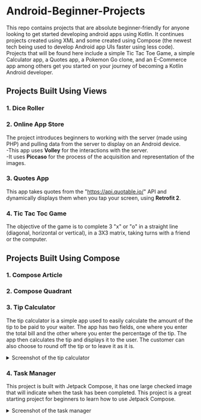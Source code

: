 # Android-Beginner-Projects

This repo contains projects that are absolute beginner-friendly for anyone looking to get started developing android apps using Kotlin. It continues projects created using XML and some created using Compose (the newest tech being used to develop Android app UIs faster using less code).
<br>Projects that will be found here include a simple Tic Tac Toe Game, a simple Calculator app, a Quotes app, a Pokemon Go clone, and an E-Commerce app among others get you started on your journey of becoming a Kotlin Android developer.

## Projects Built Using Views

### 1. Dice Roller

### 2. Online App Store

The project introduces beginners to working with the server (made using PHP) and pulling data from the server to display on an Android device.
<br>-This app uses <b>Volley</b> for the interactions with the server.
<br>-It uses <b>Piccaso</b> for the process of the acquisition and representation of the images.

### 3. Quotes App

This app takes quotes from the "https://api.quotable.io/" API and dynamically displays them when you tap your screen, using <b>Retrofit 2</b>.

### 4. Tic Tac Toc Game

The objective of the game is to complete 3 "x" or "o" in a straight line (diagonal, horizontal or vertical), in a 3X3 matrix, taking turns with a friend or the computer.

## Projects Built Using Compose

### 1. Compose Article

### 2. Compose Quadrant

### 3. Tip Calculator

The tip calculator is a simple app used to easily calculate the amount of the tip to be paid to your waiter. The app has two fields, one where you enter the total bill and the other where you enter the percentage of the tip. The app then calculates the tip and displays it to the user. The customer can also choose to round off the tip or to leave it as it is.  
<details>
    <summary>Screenshot of the tip calculator</summary>
    <img src="/readme-files/tip-calculator.png"> 
</details>

### 4. Task Manager

This project is built with Jetpack Compose, it has one large checked image that will indicate when the task has been completed. This project is a great starting project for beginners to learn how to use Jetpack Compose.
<details>
    <summary>Screenshot of the task manager</summary>
    <img src="/readme-files/task-manager.jpg"> 
</details>